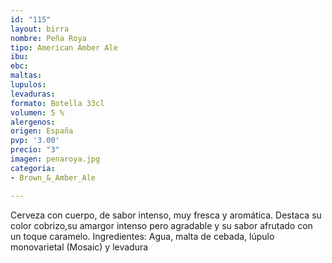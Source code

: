```yaml
---
id: "115"
layout: birra
nombre: Peña Roya
tipo: American Amber Ale
ibu: 
ebc: 
maltas: 
lupulos: 
levaduras: 
formato: Botella 33cl
volumen: 5 %
alergenos: 
origen: España
pvp: '3.00'
precio: "3"
imagen: penaroya.jpg
categoria:
- Brown_&_Amber_Ale

---
```

Cerveza con cuerpo, de sabor intenso, muy fresca y aromática. Destaca su color cobrizo,su amargor intenso pero agradable y su sabor afrutado con un toque caramelo.
Ingredientes: Agua, malta de cebada, lúpulo monovarietal (Mosaic) y levadura